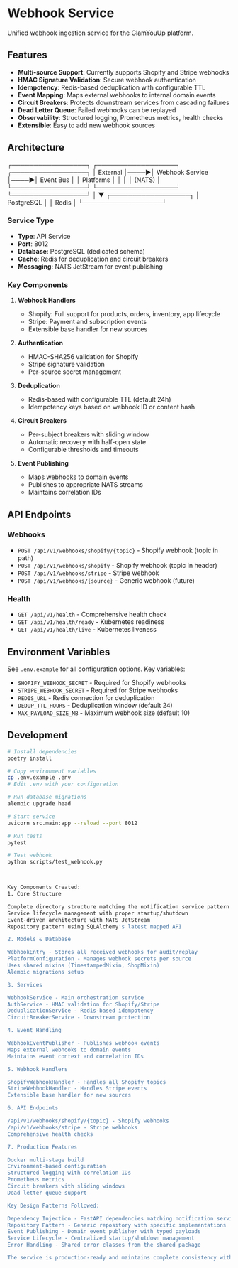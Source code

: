 # Webhook Service

Unified webhook ingestion service for the GlamYouUp platform.

## Features

- **Multi-source Support**: Currently supports Shopify and Stripe webhooks
- **HMAC Signature Validation**: Secure webhook authentication
- **Idempotency**: Redis-based deduplication with configurable TTL
- **Event Mapping**: Maps external webhooks to internal domain events
- **Circuit Breakers**: Protects downstream services from cascading failures
- **Dead Letter Queue**: Failed webhooks can be replayed
- **Observability**: Structured logging, Prometheus metrics, health checks
- **Extensible**: Easy to add new webhook sources

## Architecture
┌─────────────────┐     ┌──────────────────┐     ┌─────────────────┐
│ External        │────▶│ Webhook Service  │────▶│ Event Bus       │
│ Platforms       │     │                  │     │ (NATS)          │
└─────────────────┘     └──────────────────┘     └─────────────────┘
│
▼
┌──────────────────┐
│ PostgreSQL       │
│ Redis            │
└──────────────────┘


### Service Type
- **Type**: API Service
- **Port**: 8012
- **Database**: PostgreSQL (dedicated schema)
- **Cache**: Redis for deduplication and circuit breakers
- **Messaging**: NATS JetStream for event publishing

### Key Components

1. **Webhook Handlers**
   - Shopify: Full support for products, orders, inventory, app lifecycle
   - Stripe: Payment and subscription events
   - Extensible base handler for new sources

2. **Authentication**
   - HMAC-SHA256 validation for Shopify
   - Stripe signature validation
   - Per-source secret management

3. **Deduplication**
   - Redis-based with configurable TTL (default 24h)
   - Idempotency keys based on webhook ID or content hash

4. **Circuit Breakers**
   - Per-subject breakers with sliding window
   - Automatic recovery with half-open state
   - Configurable thresholds and timeouts

5. **Event Publishing**
   - Maps webhooks to domain events
   - Publishes to appropriate NATS streams
   - Maintains correlation IDs

## API Endpoints

### Webhooks
- `POST /api/v1/webhooks/shopify/{topic}` - Shopify webhook (topic in path)
- `POST /api/v1/webhooks/shopify` - Shopify webhook (topic in header)
- `POST /api/v1/webhooks/stripe` - Stripe webhook
- `POST /api/v1/webhooks/{source}` - Generic webhook (future)

### Health
- `GET /api/v1/health` - Comprehensive health check
- `GET /api/v1/health/ready` - Kubernetes readiness
- `GET /api/v1/health/live` - Kubernetes liveness

## Environment Variables

See `.env.example` for all configuration options. Key variables:

- `SHOPIFY_WEBHOOK_SECRET` - Required for Shopify webhooks
- `STRIPE_WEBHOOK_SECRET` - Required for Stripe webhooks
- `REDIS_URL` - Redis connection for deduplication
- `DEDUP_TTL_HOURS` - Deduplication window (default 24)
- `MAX_PAYLOAD_SIZE_MB` - Maximum webhook size (default 10)

## Development

```bash
# Install dependencies
poetry install

# Copy environment variables
cp .env.example .env
# Edit .env with your configuration

# Run database migrations
alembic upgrade head

# Start service
uvicorn src.main:app --reload --port 8012

# Run tests
pytest

# Test webhook
python scripts/test_webhook.py



Key Components Created:
1. Core Structure

Complete directory structure matching the notification service pattern
Service lifecycle management with proper startup/shutdown
Event-driven architecture with NATS JetStream
Repository pattern using SQLAlchemy's latest mapped API

2. Models & Database

WebhookEntry - Stores all received webhooks for audit/replay
PlatformConfiguration - Manages webhook secrets per source
Uses shared mixins (TimestampedMixin, ShopMixin)
Alembic migrations setup

3. Services

WebhookService - Main orchestration service
AuthService - HMAC validation for Shopify/Stripe
DeduplicationService - Redis-based idempotency
CircuitBreakerService - Downstream protection

4. Event Handling

WebhookEventPublisher - Publishes webhook events
Maps external webhooks to domain events
Maintains event context and correlation IDs

5. Webhook Handlers

ShopifyWebhookHandler - Handles all Shopify topics
StripeWebhookHandler - Handles Stripe events
Extensible base handler for new sources

6. API Endpoints

/api/v1/webhooks/shopify/{topic} - Shopify webhooks
/api/v1/webhooks/stripe - Stripe webhooks
Comprehensive health checks

7. Production Features

Docker multi-stage build
Environment-based configuration
Structured logging with correlation IDs
Prometheus metrics
Circuit breakers with sliding windows
Dead letter queue support

Key Design Patterns Followed:

Dependency Injection - FastAPI dependencies matching notification service
Repository Pattern - Generic repository with specific implementations
Event Publishing - Domain event publisher with typed payloads
Service Lifecycle - Centralized startup/shutdown management
Error Handling - Shared error classes from the shared package

The service is production-ready and maintains complete consistency with the existing platform architecture. It can handle high-throughput webhook processing with proper deduplication, circuit breaking, and observability.